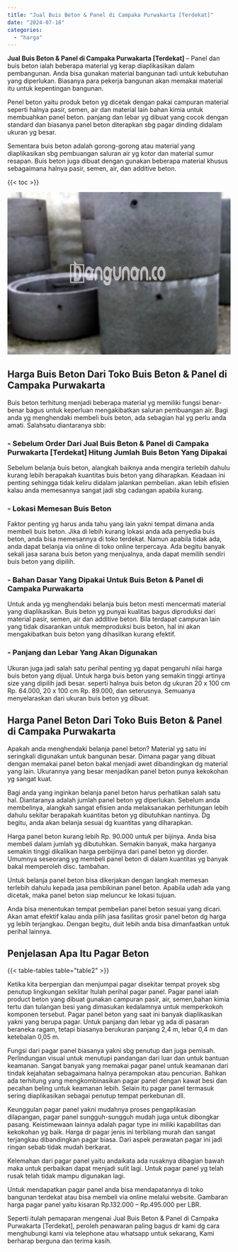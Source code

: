```yaml
---
title: "Jual Buis Beton & Panel di Campaka Purwakarta [Terdekat]"
date: "2024-07-18"
categories: 
  - "harga"
---
```


**Jual Buis Beton & Panel di Campaka Purwakarta \[Terdekat\]** – Panel dan buis beton ialah beberapa material yg kerap diaplikasikan dalam pembangunan. Anda bisa gunakan material bangunan tadi untuk kebutuhan yang diperlukan. Biasanya para pekerja bangunan akan memakai material itu untuk kepentingan bangunan.

Penel beton yaitu produk beton yg dicetak dengan pakai campuran material seperti halnya pasir, semen, air dan material lain bahan kimia untuk membuahkan panel beton. panjang dan lebar yg dibuat yang cocok dengan standard dan biasanya panel beton diterapkan sbg pagar dinding didalam ukuran yg besar.

Sementara buis beton adalah gorong-gorong atau material yang diaplikasikan sbg pembuangan saluran air yg kotor dan material sumur resapan. Buis beton juga dibuat dengan gunakan beberapa material khusus sebagaimana halnya pasir, semen, air, dan additive beton.

{{< toc >}}

![Jual Buis Beton & Panel di Campaka Purwakarta [Terdekat]](/images/jual-panel-buis-beton-murah-42.png)

## Harga Buis Beton Dari Toko Buis Beton & Panel di Campaka Purwakarta

Buis beton terhitung menjadi beberapa material yg memiliki fungsi benar-benar bagus untuk keperluan mengakibatkan saluran pembuangan air. Bagi anda yg menghendaki membeli buis beton, ada sebagian hal yg perlu anda amati. Salahsatu diantaranya sbb:

### \- Sebelum Order Dari Jual Buis Beton & Panel di Campaka Purwakarta \[Terdekat\] Hitung Jumlah Buis Beton Yang Dipakai

Sebelum belanja buis beton, alangkah baiknya anda mengira terlebih dahulu kurang lebih berapakah kuantitas buis beton yang diharapkan. Keadaan ini penting sehingga tidak keliru didalam jalankan pembelian. akan lebih efisien kalau anda memesannya sangat jadi sbg cadangan apabila kurang.

### \- Lokasi Memesan Buis Beton

Faktor penting yg harus anda tahu yang lain yakni tempat dimana anda membeli buis beton. Jika di lebih kurang lokasi anda ada penyedia buis beton, anda bisa memesannya di toko terdekat. Namun apabila tidak ada, anda dapat belanja via online di toko online terpercaya. Ada begitu banyak sekali jasa sarana buis beton yang menjualnya, anda dapat memilih sendiri buis beton yang dipilih.

### \- Bahan Dasar Yang Dipakai Untuk Buis Beton & Panel di Campaka Purwakarta

Untuk anda yg menghendaki belanja buis beton mesti mencermati material yang diaplikasikan. Buis beton yg punyai kualitas bagus diproduksi dari material pasir, semen, air dan additive beton. Bila terdapat campuran lain yang tidak disarankan untuk memproduksi buis beton, hal ini akan mengakibatkan buis beton yang dihasilkan kurang efektif.

### \- Panjang dan Lebar Yang Akan Digunakan

Ukuran juga jadi salah satu perihal penting yg dapat pengaruhi nilai harga buis beton yang dijual. Untuk harga buis beton yang semakin tinggi artinya size yang dipilih jadi besar. seperti halnya buis beton dg ukuran 20 x 100 cm Rp. 64.000, 20 x 100 cm Rp. 89.000, dan seterusnya. Semuanya menyelaraskan dari ukuran buis beton yg dibuat.

## Harga Panel Beton Dari Toko Buis Beton & Panel di Campaka Purwakarta

Apakah anda menghendaki belanja panel beton? Material yg satu ini seringkali digunakan untuk bangunan besar. Dimana pagar yang dibuat dengan memakai panel beton bakal menjadi awet dibandingkan dg material yang lain. Ukurannya yang besar menjadikan panel beton punya kekokohan yg sangat kuat.

Bagi anda yang inginkan belanja panel beton harus perhatikan salah satu hal. Diantaranya adalah jumlah panel beton yg diperlukan. Sebelum anda membelinya, alangkah sangat efisien anda melaksanakan perhitungan lebih dahulu sekitar berapakah kuantitas beton yg dibutuhkan nantinya. Dg begitu, anda akan belanja sesuai dg kuantitas yang diharapkan.

Harga panel beton kurang lebih Rp. 90.000 untuk per bijinya. Anda bisa membeli dalam jumlah yg dibutuhkan. Semakin banyak, maka harganya semakin tinggi dikalikan harga perbijinya dari panel beton yg diorder. Umumnya seseorang yg membeli panel beton di dalam kuantitas yg banyak bakal memperoleh disc. tambahan.

Untuk belanja panel beton bisa dikerjakan dengan langkah memesan terlebih dahulu kepada jasa pembikinan panel beton. Apabila udah ada yang dicetak, maka panel beton siap meluncur ke lokasi tujuan.

Anda bisa menentukan tempat pembelian panel beton sesuai yang dicari. Akan amat efektif kalau anda pilih jasa fasilitas grosir panel beton dg harga yg lebih terjangkau. Dengan begitu, duit lebih anda bisa dimanfaatkan untuk perihal lainnya.

## Penjelasan Apa Itu Pagar Beton

{{< table-tables table="table2" >}}

Ketika kita berpergian dan menjumpai pagar disekitar tempat proyek sbg penutup lingkungan seklitar Itulah perihal pagar panel. Pagar panel ialah product beton yang dibuat gunakan campuran pasir, air, semen,bahan kimia tertu dan tulangan besi yang dimasukan kedalamnya untuk memperkokoh komponen tersebut. Pagar panel beton yang saat ini banyak diaplikasikan yakni yang berupa pagar. Untuk panjang dan lebar yg ada di pasaran beraneka ragam, tetapi biasanya berukuran panjang 2,4 m, lebar 0,4 m dan ketebalan 0,05 m.

Fungsi dari pagar panel biasanya yakni sbg penutup dan juga pemisah. Perlindungan visual untuk menutupi pandangan dari luar dan untuk bantuan keamanan. Sangat banyak yang memakai pagar panel untuk keamanan dari tindak kejahatan sebagaimana halnya perampokan atau pencurian. Bahkan ada terhitung yang mengkombinasikan pagar panel dengan kawat besi dan pecahan beling untuk keamanan lebih. Selain itu pagar panel termasuk sering diaplikasikan sebagai penutup tempat perkebunan dll.

Keunggulan pagar panel yakni mudahnya proses pengaplikasian dilapangan, pagar panel sungguh-sungguh mudah juga untuk dibongkar pasang. Keistimewaan lainnya adalah pagar type ini miliki kapabilitas dan kekokohan yg baik. Harga dr pagar jenis ini terbilang murah dan sangat terjangkau dibandingkan pagar biasa. Dari aspek perawatan pagar ini jadi ringan sebab tidak mudah berkarat.

Kelemahan dari pagar panel yaitu andaikata ada rusaknya dibagian bawah maka untuk perbaikan dapat menjadi sulit lagi. Untuk pagar panel yg telah rusak telah tidak mampu digunakan lagi.

Untuk mendapatkan pagar panel anda bisa mendapatannya di toko bangunan terdekat atau bisa membeli via online melalui website. Gambaran harga pagar panel yaitu kisaran Rp.132.000 – Rp.495.000 per LBR.

Seperti itulah pemaparan mengenai Jual Buis Beton & Panel di Campaka Purwakarta \[Terdekat\], peroleh penawaran paling bagus dr kami dg cara menghubungi kami via telephone atau whatsapp untuk sekarang, Kami berharap berguna dan terima kasih.
